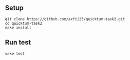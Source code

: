 ## Setup

```
git clone https://github.com/axfz123/quicktum-task2.git
cd quicktum-task2
make install
```

## Run test

```
make test
```
